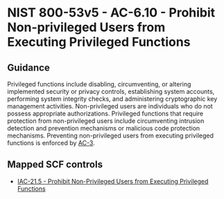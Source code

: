 # NIST 800-53v5 - AC-6.10 - Prohibit Non-privileged Users from Executing Privileged Functions
## Guidance
Privileged functions include disabling, circumventing, or altering implemented security or privacy controls, establishing system accounts, performing system integrity checks, and administering cryptographic key management activities. Non-privileged users are individuals who do not possess appropriate authorizations. Privileged functions that require protection from non-privileged users include circumventing intrusion detection and prevention mechanisms or malicious code protection mechanisms. Preventing non-privileged users from executing privileged functions is enforced by [AC-3](#ac-3).
## Mapped SCF controls
- [IAC-21.5 - Prohibit Non-Privileged Users from Executing Privileged Functions](../scf/iac-215-prohibitnon-privilegedusersfromexecutingprivilegedfunctions.md)